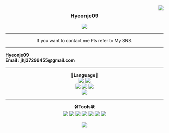 <img src="https://github-readme-stats.vercel.app/api?username=Hyeonje09&show_icons=true&theme=tokyonight" align="right">
  <div align="center">
  

  ### <b> Hyeonje09 </b>


<a href="https://github.com/Hyeonje09"></a>
  <a href="https://www.instagram.com/hyeon__je__/"><img src="https://img.shields.io/badge/Instagram-FF0080?style=flat-round&logo=instagram&logoColor=white"/>
</a>

---
If you want to contact me Pls refer to My SNS.

</div>

---

<div align="left">
  <b>Hyeonje09</b><br>
  <b>Email : jhj37299455@gmail.com</b><br>
</div>

---

<div align="left">
<div align="center"> 
<b>📖Language📖</b>
</div>
<div align="center">
  <img src="https://img.shields.io/badge/C-00daf2?style=for-the-badge&logo=C&logoColor=white">
  <img src="https://img.shields.io/badge/-c++-black?style=for-the-badge&logo=c%2B%2B">
  <br>
  <img src="https://img.shields.io/badge/Python-2b63a4?style=for-the-badge&logo=python&logoColor=yellow">
  <img src="https://img.shields.io/badge/PyTorch-f39100?style=for-the-badge&logo=pytorch&logoColor=#EE4C2C">
  <img src="https://img.shields.io/badge/Keras-ff0000?style=for-the-badge&logo=keras&logoColor=#D00000">
  <br>
  <img src="https://img.shields.io/badge/MySQL-ac4534?style=for-the-badge&logo=mysql&logoColor=black">
  <hr>
<div align="center">
<b>🛠Tools🛠</b>
  </div>
  <div align="center">
<img src="https://img.shields.io/badge/Visual Studio code-24acf2?style=flat-round&logo=visualstudiocode&logoColor=white"/>
<img src="https://img.shields.io/badge/Google colab-163264?style=flat-round&logo=googlecolab&logoColor=white"/>
<img src="https://img.shields.io/badge/Pycharm-aa34f4?style=flat-round&logo=pycharm&logoColor=white"/>
<img src="https://img.shields.io/badge/Jupyter notebook-bb2345?style=flat-round&logo=jupyternotebook&logoColor=white"/>
<img src="https://img.shields.io/badge/Git-orange?style=flat-round&logo=Git&logoColor=white"/>
<img src="https://img.shields.io/badge/Github-black?style=flat-round&logo=Github&logoColor=white"/>
<img src="https://img.shields.io/badge/linux-red?style=flat-round&logo=linux&logoColor=black"> 
  </div>
  </div>
</div>
<br>
<div align="center">
  <img src="https://github-readme-stats.vercel.app/api/top-langs/?username=Hyeonje09&layout=compact&theme=onedark"/>
</div>
</div>
